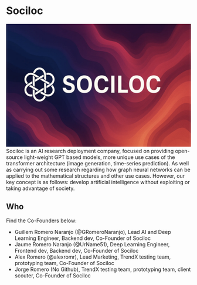 # Sociloc
![Banner](profile/image.png)
Sociloc is an AI research deployment company, focused on providing open-source light-weight GPT based models, more unique use cases of the transformer architecture (image generation, time-series prediction). As well as carrying out some research regarding how graph neural networks can be applied to the mathematical structures and other use cases. However, our key concept is as follows: develop artificial intelligence without exploiting or taking advantage of society.

## Who
Find the Co-Founders below:
- Guillem Romero Naranjo (@GRomeroNaranjo), Lead AI and Deep Learning Engineer, Backend dev, Co-Founder of Sociloc
- Jaume Romero Naranjo (@UrName51), Deep Learning Engineer, Frontend dev, Backend dev, Co-Founder of Sociloc
- Alex Romero (@alexromr), Lead Marketing, TrendX testing team, prototyping team, Co-Founder of Sociloc
- Jorge Romero (No Github), TrendX testing team, prototyping team, client scouter, Co-Founder of Sociloc

